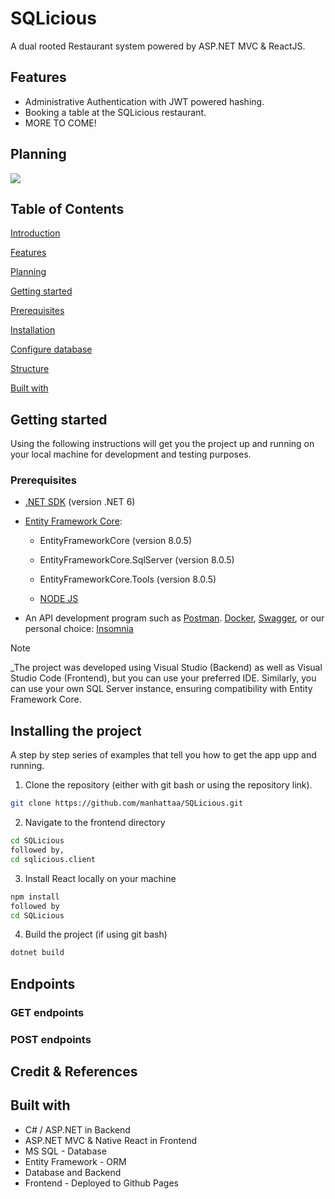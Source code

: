 # SQLicious

A dual rooted Restaurant system powered by ASP.NET MVC & ReactJS.

## Features
* Administrative Authentication with JWT powered hashing.
* Booking a table at the SQLicious restaurant.
* MORE TO COME!

## Planning

<img src="https://github.com/Manhattaa/SQLicious/blob/master/ERDiagram.png">


## Table of Contents
[Introduction](https://github.com/Manhattaa/SQLicious/tree/master#SQLicious)

[Features](https://github.com/Manhattaa/SQLicious/tree/master#features)

[Planning](https://github.com/Manhattaa/SQLicious/tree/master#SQLicious)

[Getting started](https://github.com/Manhattaa/SQLicious/tree/master#SQLicious)

[Prerequisites](https://github.com/Manhattaa/Manhattaa/tree/master#prerequisites)

[Installation](https://github.com/Manhattaa/Manhattaa/tree/master#installing-the-project)

[Configure database](https://github.com/Manhattaa/The_Bank/tree/master#configure-database)

[Structure](https://github.com/Manhattaa/Manhattaa/tree/master#structure)

[Built with](https://github.com/Manhattaa/Manhattaa/tree/master#built-with)

## Getting started

Using the following instructions will get you the project up and running on your local machine for development and testing purposes.

### Prerequisites

- [.NET SDK](https://dotnet.microsoft.com/download) (version .NET 6)
- [Entity Framework Core](https://docs.microsoft.com/en-us/ef/core/):
  * EntityFrameworkCore (version 8.0.5)
  * EntityFrameworkCore.SqlServer (version 8.0.5)
  * EntityFrameworkCore.Tools (version 8.0.5)
 
  * [NODE JS](https://nodejs.org/en)

- An API development program such as [Postman](https://www.postman.com//). [Docker](https://www.docker.com/), [Swagger](https://swagger.io/), or our personal choice: [Insomnia](https://insomnia.rest/)

> [!NOTE]
> _The project was developed using Visual Studio (Backend) as well as Visual Studio Code (Frontend), but you can use your preferred IDE.
> Similarly, you can use your own SQL Server instance, ensuring compatibility with Entity Framework Core.


## Installing the project

A step by step series of examples that tell you how to get the app upp and running.

1. Clone the repository (either with git bash or using the repository link).

```bash
git clone https://github.com/manhattaa/SQLicious.git

```

2. Navigate to the frontend directory

```bash
cd SQLicious
followed by,
cd sqlicious.client
```

3. Install React locally on your machine
   
```bash
npm install
followed by
cd SQLicious
```

4. Build the project (if using git bash)

```bash
dotnet build
```

## Endpoints
### GET endpoints


  
### POST endpoints


## Credit & References


## Built with
* C# / ASP.NET in Backend
* ASP.NET MVC & Native React in Frontend
* MS SQL - Database
* Entity Framework - ORM
* Database and Backend
* Frontend - Deployed to Github Pages
